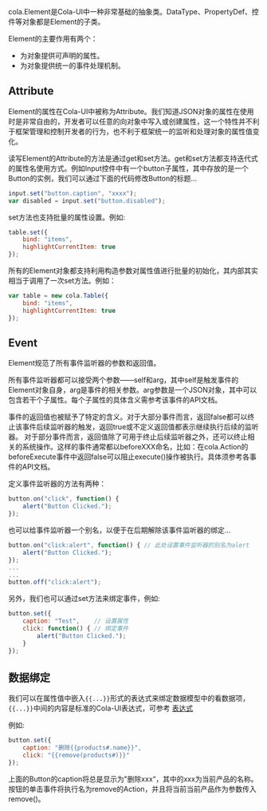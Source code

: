 cola.Element是Cola-UI中一种非常基础的抽象类。DataType、PropertyDef、控件等对象都是Element的子类。

Element的主要作用有两个：
* 为对象提供可声明的属性。
* 为对象提供统一的事件处理机制。

## Attribute
Element的属性在Cola-UI中被称为Attribute。我们知道JSON对象的属性在使用时是非常自由的，开发者可以任意的向对象中写入或创建属性，这一个特性并不利于框架管理和控制开发者的行为，也不利于框架统一的监听和处理对象的属性值变化。

读写Element的Attribute的方法是通过get和set方法。get和set方法都支持迭代式的属性名使用方式。例如Input控件中有一个button子属性，其中存放的是一个Button的实例，我们可以通过下面的代码修改Button的标题...
```javascript
input.set("button.caption", "xxxx");
var disabled = input.set("button.disabled");
```

set方法也支持批量的属性设置。例如:
```javascript
table.set({
    bind: "items",
    highlightCurrentItem: true
});
```

所有的Element对象都支持利用构造参数对属性值进行批量的初始化，其内部其实相当于调用了一次set方法。例如：
```javascript
var table = new cola.Table({
    bind: "items",
    highlightCurrentItem: true
});
```

## Event
Element规范了所有事件监听器的参数和返回值。

所有事件监听器都可以接受两个参数——self和arg，其中self是触发事件的Element对象自身，arg是事件的相关参数。arg参数是一个JSON对象，其中可以包含若干个子属性。每个子属性的具体含义需参考该事件的API文档。

事件的返回值也被赋予了特定的含义。对于大部分事件而言，返回false都可以终止该事件后续监听器的触发，返回true或不定义返回值都表示继续执行后续的监听器。
对于部分事件而言，返回值除了可用于终止后续监听器之外，还可以终止相关的系统操作。这样的事件通常都以beforeXXX命名，比如：在cola.Action的beforeExecute事件中返回false可以阻止execute()操作被执行。具体须参考各事件的API文档。

定义事件监听器的方法有两种：
```javascript
button.on("click", function() {
    alert("Button Clicked.");
});
```

也可以给事件监听器一个别名，以便于在后期解除该事件监听器的绑定...
```javascript
button.on("click:alert", function() { // 此处设置事件监听器的别名为alert
    alert("Button Clicked.");
});
...
...
button.off("click:alert");
```

另外，我们也可以通过set方法来绑定事件，例如:

```javascript
button.set({
    caption: "Test",    // 设置属性
    click: function() { // 绑定事件
        alert("Button Clicked.");
    }
});
```

## 数据绑定
我们可以在属性值中嵌入`{{...}}`形式的表达式来绑定数据模型中的看数据项，`{{...}}`中间的内容是标准的Cola-UI表达式，可参考 [表达式](guide/expression)

例如: 
```javascript
button.set({
    caption: "删除{{products#.name}}",
    click: "{{remove(products#)}}"
});
```
上面的Button的caption将总是显示为"删除xxx“，其中的xxx为当前产品的名称。按钮的单击事件将执行名为remove的Action，并且将当前当前产品作为参数传入remove()。



